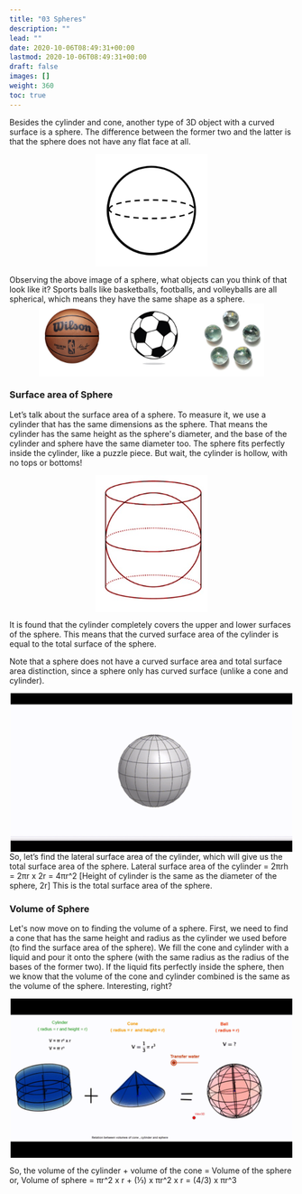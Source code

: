 ```yaml
---
title: "03 Spheres"
description: ""
lead: ""
date: 2020-10-06T08:49:31+00:00
lastmod: 2020-10-06T08:49:31+00:00
draft: false
images: []
weight: 360
toc: true
---
```


Besides the cylinder and cone, another type of 3D object with a curved surface is a sphere. The difference between the former two and the latter is that the sphere does not have any flat face at all.

<img src="7_22_sphere.jpg" width="200" style="display: block; margin: 0 auto;">


Observing the above image of a sphere, what objects can you think of that look like it? Sports balls like basketballs, footballs, and volleyballs are all spherical, which means they have the same shape as a sphere. 
<img src="7_13_spherical_objects.jpg" width="400" style="display: block; margin: 0 auto;">

 
### Surface area of Sphere

Let’s talk about the surface area of a sphere. To measure it, we use a cylinder that has the same dimensions as the sphere. That means the cylinder has the same height as the sphere's diameter, and the base of the cylinder and sphere have the same diameter too. The sphere fits perfectly inside the cylinder, like a puzzle piece. But wait, the cylinder is hollow, with no tops or bottoms!

<img src="7_14_sphere_cylinder.jpg" width="200" style="display: block; margin: 0 auto;">

It is found that the cylinder completely covers the upper and lower surfaces of the sphere. This means that the curved surface area of the cylinder is equal to the total surface of the sphere.

Note that a sphere does not have a curved surface area and total surface area distinction, since a sphere only has curved surface (unlike a cone and cylinder).

<img src="7_15_sphere_total_surface_area.gif" width="500" style="display: block; margin: 0 auto;">
So, let’s find the lateral surface area of the cylinder, which will give us the total surface area of the sphere. 
Lateral surface area of the cylinder = 2πrh = 2πr x 2r = 4πr^2 [Height of cylinder is the same as the diameter of the sphere, 2r] 
This is the total surface area of the sphere.


### Volume of Sphere

Let's now move on to finding the volume of a sphere. First, we need to find a cone that has the same height and radius as the cylinder we used before (to find the surface area of the sphere). We fill the cone and cylinder with a liquid and pour it onto the sphere (with the same radius as the radius of the bases of the former two). If the liquid fits perfectly inside the sphere, then we know that the volume of the cone and cylinder combined is the same as the volume of the sphere. Interesting, right?

<img src="7_16_volume_of_cone_cylinder_sphere.gif" width="500" style="display: block; margin: 0 auto;">

So, the volume of the cylinder + volume of the cone = Volume of the sphere 
or, Volume of sphere =  πr^2 x r + (⅓) x πr^2 x r = (4/3) x πr^3

